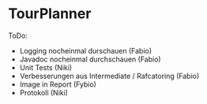 # TourPlanner


ToDo:
* Logging nocheinmal durschauen (Fabio)
* Javadoc nocheinmal durchschauen (Fabio)
* Unit Tests (Niki)
* Verbesserungen aus Intermediate / Rafcatoring (Fabio)
* Image in Report (Fybio)
* Protokoll (Niki)